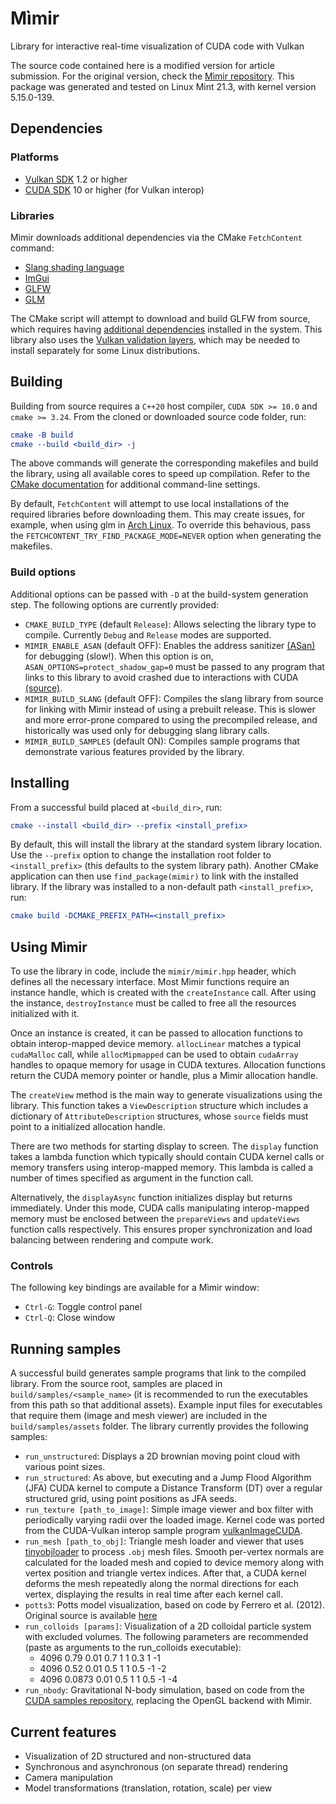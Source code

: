# Mìmir
Library for interactive real-time visualization of CUDA code with Vulkan

The source code contained here is a modified version for article submission.
For the original version, check the [Mìmir repository](https://github.com/temporal-hpc/mimir).
This package was generated and tested on Linux Mint 21.3, with kernel version 5.15.0-139.

## Dependencies

### Platforms
* [Vulkan SDK](https://vulkan.lunarg.com/sdk/home) 1.2 or higher
* [CUDA SDK](https://developer.nvidia.com/cuda-downloads) 10 or higher (for Vulkan interop)

### Libraries
Mìmir downloads additional dependencies via the CMake `FetchContent` command:
* [Slang shading language](https://github.com/shader-slang/slang)
* [ImGui](https://github.com/ocornut/imgui)
* [GLFW](https://github.com/glfw/glfw)
* [GLM](https://github.com/g-truc/glm)

The CMake script will attempt to download and build GLFW from source, which requires having
[additional dependencies](https://www.glfw.org/docs/latest/compile.html#compile_deps_wayland)
installed in the system. This library also uses the
[Vulkan validation layers](https://github.com/KhronosGroup/Vulkan-ValidationLayers),
which may be needed to install separately for some Linux distributions.

## Building

Building from source requires a `C++20` host compiler, `CUDA SDK >= 10.0` and `cmake >= 3.24`.
From the cloned or downloaded source code folder, run:
```cmake
cmake -B build
cmake --build <build_dir> -j
```

The above commands will generate the corresponding makefiles and build the library,
using all available cores to speed up compilation.
Refer to the [CMake documentation](https://cmake.org/cmake/help/latest/manual/cmake.1.html)
for additional command-line settings.

By default, `FetchContent` will attempt to use local installations of the required libraries before
downloading them. This may create issues, for example, when using glm
in [Arch Linux](https://bugs.archlinux.org/task/71987). To override this behavious, pass the
`FETCHCONTENT_TRY_FIND_PACKAGE_MODE=NEVER` option when generating the makefiles.

### Build options

Additional options can be passed with `-D` at the build-system generation step.
The following options are currently provided:

* `CMAKE_BUILD_TYPE` (default `Release`):
Allows selecting the library type to compile. Currently `Debug` and `Release` modes are supported.
* `MIMIR_ENABLE_ASAN` (default OFF):
Enables the address sanitizer [(ASan)](https://github.com/google/sanitizers/wiki/addresssanitizer)
for debugging (slow!). When this option is on, `ASAN_OPTIONS=protect_shadow_gap=0` must be passed
to any program that links to this library to avoid crashed due to interactions with CUDA
[(source)](https://github.com/google/sanitizers/issues/629).
* `MIMIR_BUILD_SLANG` (default OFF):
Compiles the slang library from source for linking with Mìmir instead of using a prebuilt release.
This is slower and more error-prone compared to using the precompiled release,
and historically was used only for debugging slang library calls.
* `MIMIR_BUILD_SAMPLES` (default ON):
Compiles sample programs that demonstrate various features provided by the library.

## Installing

From a successful build placed at `<build_dir>`, run:
```cmake
cmake --install <build_dir> --prefix <install_prefix>
```

By default, this will install the library at the standard system library location. Use the
`--prefix` option to change the installation root folder to `<install_prefix>` (this defaults
to the system library path). Another CMake application can then use `find_package(mimir)` to
link with the installed library. If the library was installed to a non-default path
`<install_prefix>`, run:

```cmake
cmake build -DCMAKE_PREFIX_PATH=<install_prefix>
```

## Using Mìmir

To use the library in code, include the `mimir/mimir.hpp` header, which defines all the
necessary interface. Most Mìmir functions require an instance handle, which is created with
the `createInstance` call. After using the instance, `destroyInstance` must be called to free
all the resources initialized with it.

Once an instance is created, it can be passed to allocation functions to obtain interop-mapped
device memory. `allocLinear` matches a typical `cudaMalloc` call, while `allocMipmapped` can
be used to obtain `cudaArray` handles to opaque memory for usage in CUDA textures.
Allocation functions return the CUDA memory pointer or handle, plus a Mìmir allocation handle.

The `createView` method is the main way to generate visualizations using the library.
This function takes a `ViewDescription` structure which includes a dictionary of
`AttributeDescription` structures, whose `source` fields must point to a initialized
allocation handle.

There are two methods for starting display to screen. The `display` function takes a lambda
function which typically should contain CUDA kernel calls or memory transfers using
interop-mapped memory. This lambda is called a number of times specified as argument in
the function call.

Alternatively, the `displayAsync` function initializes display but returns immediately.
Under this mode, CUDA calls manipulating interop-mapped memory must be enclosed between
the `prepareViews` and `updateViews` function calls respectively. This ensures proper
synchronization and load balancing between rendering and compute work.

### Controls

The following key bindings are available for a Mìmir window:
* `Ctrl-G`: Toggle control panel
* `Ctrl-Q`: Close window

## Running samples

A successful build generates sample programs that link to the compiled library.
From the source root, samples are placed in `build/samples/<sample_name>`
(it is recommended to run the executables from this path so that additional assets).
Example input files for executables that require them (image and mesh viewer)
are included in the `build/samples/assets` folder.
The library currently provides the following samples:

* `run_unstructured`: Displays a 2D brownian moving point cloud with various point sizes.
* `run_structured`: As above, but executing and a Jump Flood Algorithm (JFA) CUDA kernel to compute
a Distance Transform (DT) over a regular structured grid, using point positions as JFA seeds.
* `run_texture [path_to_image]`: Simple image viewer and box filter with periodically varying
radii over the loaded image. Kernel code was ported from the CUDA-Vulkan interop sample program
[vulkanImageCUDA](https://github.com/NVIDIA/cuda-samples/tree/master/Samples/5_Domain_Specific/vulkanImageCUDA).
* `run_mesh [path_to_obj]`: Triangle mesh loader and viewer that uses
[tinyobjloader](https://github.com/tinyobjloader/tinyobjloader) to process `.obj` mesh files.
Smooth per-vertex normals are calculated for the loaded mesh and copied to device memory
along with vertex position and triangle vertex indices.
After that, a CUDA kernel deforms the mesh repeatedly along the normal directions for each vertex,
displaying the results in real time after each kernel call.
* `potts3`: Potts model visualization, based on code by Ferrero et al. (2012). Original source
is available [here](https://github.com/ezeferrero/Potts-Model-on-GPUs)
* `run_colloids [params]`: Visualization of a 2D colloidal particle system with excluded volumes.
The following parameters are recommended (paste as arguments to the run_colloids executable):
    - 4096 0.79 0.01 0.7 1 1 0.3 1 -1
    - 4096 0.52 0.01 0.5 1 1 0.5 -1 -2
    - 4096 0.0873 0.01 0.5 1 1 0.5 -1 -4
* `run_nbody`: Gravitational N-body simulation, based on code from the [CUDA samples repository](https://github.com/NVIDIA/cuda-samples/tree/master/Samples/5_Domain_Specific/nbody), replacing the OpenGL backend with Mìmir.

## Current features

* Visualization of 2D structured and non-structured data
* Synchronous and asynchronous (on separate thread) rendering
* Camera manipulation
* Model transformations (translation, rotation, scale) per view